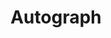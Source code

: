---
layout: audio_diagrams_index # You can ommit this if you've set it as a default
comments: true
title: Autograph
manufacturer: Autograph
class: Manufacturer
picture: https://media.allaway.tech/blog/media/audio_diagrams/autograph/autograph_logo.png # 200 x 110
---